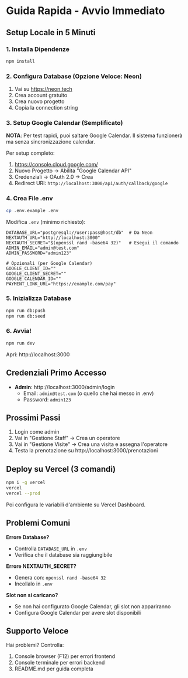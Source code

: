 # Guida Rapida - Avvio Immediato

## Setup Locale in 5 Minuti

### 1. Installa Dipendenze
```bash
npm install
```

### 2. Configura Database (Opzione Veloce: Neon)

1. Vai su https://neon.tech
2. Crea account gratuito
3. Crea nuovo progetto
4. Copia la connection string

### 3. Setup Google Calendar (Semplificato)

**NOTA**: Per test rapidi, puoi saltare Google Calendar. Il sistema funzionerà ma senza sincronizzazione calendar.

Per setup completo:
1. https://console.cloud.google.com/
2. Nuovo Progetto → Abilita "Google Calendar API"
3. Credenziali → OAuth 2.0 → Crea
4. Redirect URI: `http://localhost:3000/api/auth/callback/google`

### 4. Crea File .env

```bash
cp .env.example .env
```

Modifica `.env` (minimo richiesto):

```env
DATABASE_URL="postgresql://user:pass@host/db"  # Da Neon
NEXTAUTH_URL="http://localhost:3000"
NEXTAUTH_SECRET="$(openssl rand -base64 32)"   # Esegui il comando
ADMIN_EMAIL="admin@test.com"
ADMIN_PASSWORD="admin123"

# Opzionali (per Google Calendar)
GOOGLE_CLIENT_ID=""
GOOGLE_CLIENT_SECRET=""
GOOGLE_CALENDAR_ID=""
PAYMENT_LINK_URL="https://example.com/pay"
```

### 5. Inizializza Database

```bash
npm run db:push
npm run db:seed
```

### 6. Avvia!

```bash
npm run dev
```

Apri: http://localhost:3000

## Credenziali Primo Accesso

- **Admin**: http://localhost:3000/admin/login
  - Email: `admin@test.com` (o quello che hai messo in .env)
  - Password: `admin123`

## Prossimi Passi

1. Login come admin
2. Vai in "Gestione Staff" → Crea un operatore
3. Vai in "Gestione Visite" → Crea una visita e assegna l'operatore
4. Testa la prenotazione su http://localhost:3000/prenotazioni

## Deploy su Vercel (3 comandi)

```bash
npm i -g vercel
vercel
vercel --prod
```

Poi configura le variabili d'ambiente su Vercel Dashboard.

## Problemi Comuni

**Errore Database?**
- Controlla `DATABASE_URL` in `.env`
- Verifica che il database sia raggiungibile

**Errore NEXTAUTH_SECRET?**
- Genera con: `openssl rand -base64 32`
- Incollalo in `.env`

**Slot non si caricano?**
- Se non hai configurato Google Calendar, gli slot non appariranno
- Configura Google Calendar per avere slot disponibili

## Supporto Veloce

Hai problemi? Controlla:
1. Console browser (F12) per errori frontend
2. Console terminale per errori backend
3. README.md per guida completa
